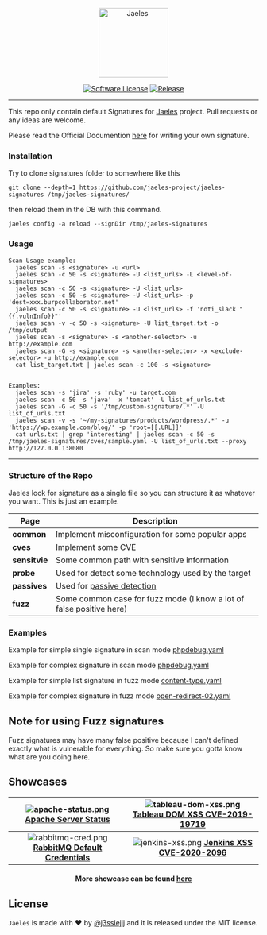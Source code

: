 
<p align="center">
  <img alt="Jaeles" src="https://image.flaticon.com/icons/svg/1432/1432425.svg" height="140" />
  <p align="center">
    <a href=""><img alt="Software License" src="https://img.shields.io/badge/license-MIT-brightgreen.svg?style=flat-square"></a>
    <a href="http://github.com/jaeles-project/jaeles"><img alt="Release" src="https://img.shields.io/github/v/release/jaeles-project/jaeles.svg"></a>
  </p>
</p>

***

This repo only contain default Signatures for [Jaeles](http://github.com/jaeles-project/jaeles) project. Pull requests or any ideas are welcome.

Please read the Official Documention [here](https://jaeles-project.github.io/signatures/) for writing your own signature.

### Installation

Try to clone signatures folder to somewhere like this
```
git clone --depth=1 https://github.com/jaeles-project/jaeles-signatures /tmp/jaeles-signatures/
```

then reload them in the DB with this command.

```
jaeles config -a reload --signDir /tmp/jaeles-signatures
```

### Usage 

```
Scan Usage example:
  jaeles scan -s <signature> -u <url>
  jaeles scan -c 50 -s <signature> -U <list_urls> -L <level-of-signatures>
  jaeles scan -c 50 -s <signature> -U <list_urls>
  jaeles scan -c 50 -s <signature> -U <list_urls> -p 'dest=xxx.burpcollaborator.net'
  jaeles scan -c 50 -s <signature> -U <list_urls> -f 'noti_slack "{{.vulnInfo}}"'
  jaeles scan -v -c 50 -s <signature> -U list_target.txt -o /tmp/output
  jaeles scan -s <signature> -s <another-selector> -u http://example.com
  jaeles scan -G -s <signature> -s <another-selector> -x <exclude-selector> -u http://example.com
  cat list_target.txt | jaeles scan -c 100 -s <signature>


Examples:
  jaeles scan -s 'jira' -s 'ruby' -u target.com
  jaeles scan -c 50 -s 'java' -x 'tomcat' -U list_of_urls.txt
  jaeles scan -G -c 50 -s '/tmp/custom-signature/.*' -U list_of_urls.txt
  jaeles scan -v -s '~/my-signatures/products/wordpress/.*' -u 'https://wp.example.com/blog/' -p 'root=[[.URL]]'
  cat urls.txt | grep 'interesting' | jaeles scan -c 50 -s /tmp/jaeles-signatures/cves/sample.yaml -U list_of_urls.txt --proxy http://127.0.0.1:8080

```

***

### Structure of the Repo

Jaeles look for signature as a single file so you can structure it as whatever you want. This is just an example.

| Page           | Description                        |
|----------------|------------------------------------|
| **common**     | Implement misconfiguration for some popular apps  |
| **cves**       | Implement some CVE |
| **sensitvie**       | Some common path with sensitive information |
| **probe**      | Used for detect some technology used by the target|
| **passives**      | Used for [passive detection](https://jaeles-project.github.io/signatures/passive/)|
| **fuzz**       | Some common case for fuzz mode (I know a lot of false positive here) |

### Examples

Example for simple single signature in scan mode [phpdebug.yaml](https://github.com/jaeles-project/jaeles-signatures/blob/master/fuzz/phpdebug.yaml)

Example for complex signature in scan mode [phpdebug.yaml](https://github.com/jaeles-project/jaeles-signatures/blob/master/fuzz/phpdebug.yaml)

Example for simple list signature in fuzz mode [content-type.yaml](https://github.com/jaeles-project/jaeles-signatures/blob/master/fuzz/mics/content-type.yaml)

Example for complex signature in fuzz mode [open-redirect-02.yaml](https://github.com/jaeles-project/jaeles-signatures/blob/master/fuzz/open-redirect/open-redirect-param.yaml)

## Note for using Fuzz signatures
Fuzz signatures may have many false positive because I can't defined exactly what is vulnerable for everything. So make sure you gotta know what are you doing here.

## Showcases

|  ![apache-status.png](https://github.com/jaeles-project/jaeles-plugins/blob/master/imgs/apache-status.png?raw=true) [**Apache Server Status**](https://youtu.be/nkBcIvzi3H4)  |  ![tableau-dom-xss.png](https://github.com/jaeles-project/jaeles-plugins/blob/master/imgs/tableau-dom-xss.png?raw=true) [**Tableau DOM XSS CVE-2019-19719**](https://youtu.be/EG7Qmt8kt58) |
|:----------:|:-------------:|
| ![rabbitmq-cred.png](https://github.com/jaeles-project/jaeles-plugins/blob/master/imgs/rabbitmq-cred.png?raw=true) [**RabbitMQ Default Credentials**](https://youtu.be/ed4n1sCNu3s) | ![jenkins-xss.png](https://github.com/jaeles-project/jaeles-plugins/blob/master/imgs/jenkins-xss.png?raw=true) [**Jenkins XSS CVE-2020-2096**](https://youtu.be/JfihhEOEWSE) |

<h4 align='center'> More showcase can be found <a href="https://jaeles-project.github.io/showcases/">here</a></h4>

## License

`Jaeles` is made with ♥  by [@j3ssiejjj](https://twitter.com/j3ssiejjj) and it is released under the MIT license.
